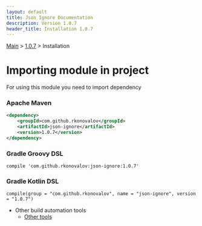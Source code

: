```yaml
---
layout: default
title: Json Ignore Documentation
description: Version 1.0.7
header_title: Installation 1.0.7
---
```


[Main](../../index.MD) > [1.0.7](../index.MD) > Installation

# Importing module in project
For using this module you need to import dependency

### Apache Maven
```xml
<dependency>
    <groupId>com.github.rkonovalov</groupId>
    <artifactId>json-ignore</artifactId>
    <version>1.0.7</version>
</dependency>
```

### Gradle Groovy DSL
```text
compile 'com.github.rkonovalov:json-ignore:1.0.7'
```

### Gradle Kotlin DSL
```text
compile(group = "com.github.rkonovalov", name = "json-ignore", version = "1.0.7")
```

* Other build automation tools
  * [Other tools](https://search.maven.org/artifact/com.github.rkonovalov/json-ignore/1.0.7/jar)